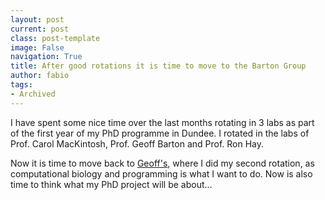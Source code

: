 ```yaml
---
layout: post
current: post
class: post-template
image: False
navigation: True
title: After good rotations it is time to move to the Barton Group
author: fabio
tags:
- Archived
---
```


I have spent some nice time over the last months rotating in 3 labs as part of the first year of my PhD programme in Dundee. I rotated in the labs of Prof. Carol MacKintosh, Prof. Geoff Barton and Prof. Ron Hay. 

Now it is time to move back to [Geoff's](www.compbio.dundee.ac.uk), where I did my second rotation, as computational biology and programming is what I want to do. Now is also time to think what my PhD project will be about... 